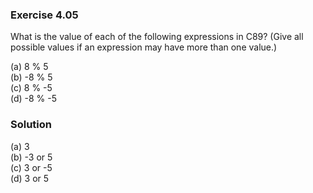 ### Exercise 4.05
What is the value of each of the following expressions in C89? (Give all
possible values if an expression may have more than one value.)

(a) 8 % 5  
(b) -8 % 5  
(c) 8 % -5  
(d) -8 % -5

### Solution

(a) 3  
(b) -3 or 5  
(c) 3 or -5  
(d) 3 or 5
